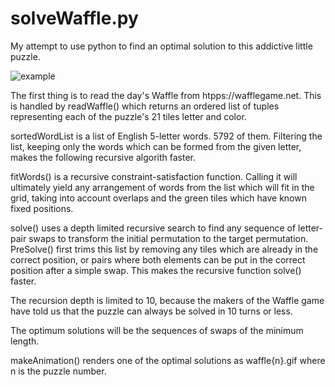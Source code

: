 # solveWaffle.py
My attempt to use python to find an optimal solution to this addictive little puzzle.

![example](https://github.com/nyberry/waffle_solver/blob/main/waffle1039.gif)


The first thing is to read the day's Waffle from htpps://wafflegame.net. This is handled by readWaffle() which returns an ordered list of tuples representing each of the puzzle's 21 tiles letter and color.

sortedWordList is a list of English 5-letter words. 5792 of them. Filtering the list, keeping only the words which can be formed from the given letter, makes the following recursive algorith faster.

fitWords() is a recursive constraint-satisfaction function. Calling it will ultimately yield any arrangement of words from the list which will fit in the grid, taking into account overlaps and the green tiles which have known fixed positions.

solve() uses a depth limited recursive search to find any sequence of letter-pair swaps to transform the initial permutation to the target permutation. PreSolve() first trims this list by removing any tiles which are already in the correct position, or pairs where both elements can be put in the correct position after a simple swap. This makes the recursive function solve() faster.

The recursion depth is limited to 10, because the makers of the Waffle game have told us that the puzzle can always be solved in 10 turns or less.

The optimum solutions will be the sequences of swaps of the minimum length.

makeAnimation() renders one of the optimal solutions as waffle{n}.gif where n is the puzzle number.